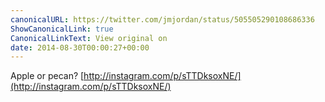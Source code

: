 ```yaml
---
canonicalURL: https://twitter.com/jmjordan/status/505505290108686336
ShowCanonicalLink: true
CanonicalLinkText: View original on
date: 2014-08-30T00:00:27+00:00
---
```

Apple or pecan? [http://instagram.com/p/sTTDksoxNE/](http://instagram.com/p/sTTDksoxNE/)